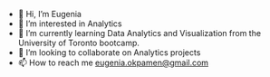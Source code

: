- 👋 Hi, I’m Eugenia
- 👀 I’m interested in Analytics
- 🌱 I’m currently learning Data Analytics and Visualization from the University of Toronto bootcamp.
- 💞️ I’m looking to collaborate on  Analytics projects
- 📫 How to reach me eugenia.okpamen@gmail.com

<!---
Oseremhen/Oseremhen is a ✨ special ✨ repository because its `README.md` (this file) appears on your GitHub profile.
You can click the Preview link to take a look at your changes.
--->
